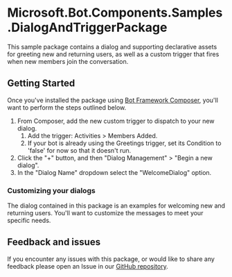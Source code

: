 # Microsoft.Bot.Components.Samples.DialogAndTriggerPackage

This sample package contains a dialog and supporting declarative assets for greeting new and returning users, as well as a custom trigger that fires when new members join the conversation.

## Getting Started

Once you've installed the package using [Bot Framework Composer](https://docs.microsoft.com/composer), you'll want to perform the steps outlined below.

1. From Composer, add the new custom trigger to dispatch to your new dialog.
    1. Add the trigger: Activities > Members Added.
    1. If your bot is already using the Greetings trigger, set its Condition to 'false' for now so that it doesn't run.
1. Click the "+" button, and then "Dialog Management" > "Begin a new dialog".
1. In the "Dialog Name" dropdown select the "WelcomeDialog" option.

### Customizing your dialogs

The dialog contained in this package is an examples for welcoming new and returning users. You'll want to customize the messages to meet your specific needs.

## Feedback and issues

If you encounter any issues with this package, or would like to share any feedback please open an Issue in our [GitHub repository](https://github.com/microsoft/botframework-components/issues/new/choose).